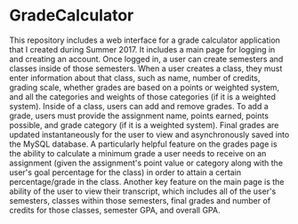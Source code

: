 # GradeCalculator
This repository includes a web interface for a grade calculator application that I created during Summer 2017. It includes a main page for logging in and creating an account. Once logged in, a user can create semesters and classes inside of those semesters. When a user creates a class, they must enter information about that class, such as name, number of credits, grading scale, whether grades are based on a points or weighted system, and all the categories and weights of those categories (if it is a weighted system). Inside of a class, users can add and remove grades. To add a grade, users must provide the assignment name, points earned, points possible, and grade category (if it is a weighted system). Final grades are updated instantaneously for the user to view and asynchronously saved into the MySQL database. A particularly helpful feature on the grades page is the ability to calculate a minimum grade a user needs to receive on an assignment (given the assignment's point value or category along with the user's goal percentage for the class) in order to attain a certain percentage/grade in the class. Another key feature on the main page is the ability of the user to view their transcript, which includes all of the user's semesters, classes within those semesters, final grades and number of credits for those classes, semester GPA, and overall GPA.
